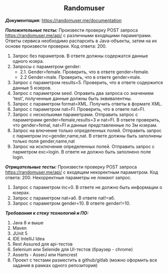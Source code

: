 <h2 align="center" > Randomuser </h2>

***Документация:*** https://randomuser.me/documentation

***Положительные тесты:***
Произвести проверку POST запроса https://randomuser.me/api/ с различными входящими параметрами. Ответы сервиса необходимо распарсить в Java-объекты, затем на их основе произвести проверки. Код ответа: 200.
1. Запрос без параметров. В ответе должны содержатся данные одного юзера.
2. Запросы с параметром gender:
   - 2.1. Gender=female. Проверить, что в ответе gender=female.
   - 2.2 Gender=male. Проверить, что в ответе gender=male.
3. Запрос с параметром results=5. Проверить, что в ответе содержится данные 5 юзеров.
4. Запрос с параметром seed. Оправить два запроса со значением 'test', полученные данные должны быть эквивалентны.
5. Запрос с параметром format=XML. Получить ответы в формате XML.
6. Запрос с параметром nat=FI. Проверить, что в ответе nat=FI.
7. Запрос с несколькими параметрами. Отправить запрос с параметрами gender=female,results=3 и nat=FI. В ответе проверить, что gender=femal, nat=FI и данные представленные по 3м юзерам.
8. Запрос на влючение только определенных полей. Отправить запрос с парметром inc=gender,name,nat. В ответе должны быть заполнены только поля gender,name,nat
9. Запрос на исключение определенных полей. Отправить запрос с парметром exc=login. В ответе не должно быть заполнено поле login.

***Отрицательные тесты:***
Произвести проверку POST запроса https://randomuser.me/api/ с входящем некоректным параметром. Код ответа: 200. Некорректные параметры не ломают запрос.

1. Запрос с параметром inc=0. В ответе не должно быть информации о юзерах.
2. Запрос с параметром nat=аб. В ответе nat!=аб.
3. Запрос с параметром gender=10. В ответе gender!=10.


***Требования к стеку технологий и ПО:***
1. Java 8 и выше
2. Maven
3. JUnit 5
4. IDE IntelliJ Idea
5. Rest Assured для api-тестов
6. Selenium или Selenide для UI-тестов (браузер - chrome)
7. Asserts - AsserJ или Hamcrest
8. Проект с тестами разместить в github/gitlab (можно оформить все задания в рамках одного репозитория)
